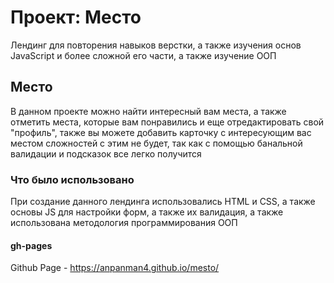 # Проект: Место

Лендинг для повторения навыков верстки, а также изучения основ JavaScript и более сложной его части, а также изучение ООП

## Место

В данном проекте можно найти интересный вам места, а также отметить места, которые вам понравились и еще отредактировать свой "профиль", также вы можете добавить карточку с интересующим вас местом сложностей с этим не будет, так как с помощью банальной валидации и подсказок все легко получится

### Что было использовано

При создание данного лендинга использовались HTML и CSS, а также основы JS для настройки форм, а также их валидация, а также использована методология программирования ООП

#### gh-pages

Github Page - https://anpanman4.github.io/mesto/
